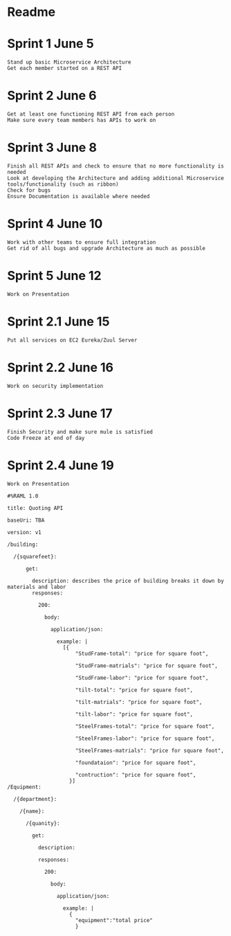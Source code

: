 # Readme

# Sprint 1		June 5
	Stand up basic Microservice Architecture
	Get each member started on a REST API

# Sprint 2		June 6
	Get at least one functioning REST API from each person
	Make sure every team members has APIs to work on

# Sprint 3		June 8
	Finish all REST APIs and check to ensure that no more functionality is needed
	Look at developing the Architecture and adding additional Microservice tools/functionality (such as ribbon)
	Check for bugs
	Ensure Documentation is available where needed

# Sprint 4		June 10
	Work with other teams to ensure full integration
	Get rid of all bugs and upgrade Architecture as much as possible

# Sprint 5		June 12
	Work on Presentation
	
# Sprint 2.1		June 15
	Put all services on EC2 Eureka/Zuul Server

# Sprint 2.2		June 16
	Work on security implementation

# Sprint 2.3		June 17
	Finish Security and make sure mule is satisfied
	Code Freeze at end of day

# Sprint 2.4		June 19
	Work on Presentation

```
#%RAML 1.0

title: Quoting API

baseUri: TBA

version: v1

/building:

  /{squarefeet}:
  
      get:
      
        description: describes the price of building breaks it down by materials and labor
        responses:
        
          200:
          
            body:
            
              application/json:
              
                example: |
                  [{
                      "StudFrame-total": "price for square foot",
                      
                      "StudFrame-matrials": "price for square foot",
                      
                      "StudFrame-labor": "price for square foot",
                      
                      "tilt-total": "price for square foot",
                      
                      "tilt-matrials": "price for square foot",
                      
                      "tilt-labor": "price for square foot",
                      
                      "SteelFrames-total": "price for square foot",
                      
                      "SteelFrames-labor": "price for square foot",
                      
                      "SteelFrames-matrials": "price for square foot",
                      
                      "foundataion": "price for square foot",
                      
                      "contruction": "price for square foot",
                    }]
/Equipment:

  /{department}:
  
    /{name}:
    
      /{quanity}:
      
        get:
        
          description:
          
          responses:
          
            200:
            
              body:
              
                application/json:
                
                  example: |
                    {
                      "equipment":"total price"
                      }
```
